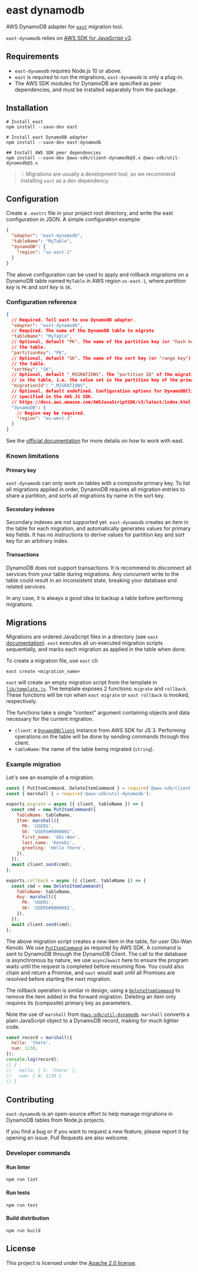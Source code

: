 # east dynamodb

AWS DynamoDB adapter for [`east`](https://github.com/okv/east) migration tool.

`east-dynamodb` relies on [AWS SDK for JavaScript v3](https://github.com/aws/aws-sdk-js-v3).

## Requirements

- `east-dynamodb` requires Node.js 10 or above.
- `east` is required to run the migrations, `east-dynamodb` is only a plug-in.
- The AWS SDK modules for DynamoDB are specified as peer dependencies, and must
  be installed separately from the package.

## Installation

```shell
# Install east
npm install --save-dev east

# Install east DynamoDB adapter
npm install --save-dev east-dynamodb

## Install AWS SDK peer dependencies
npm install --save-dev @aws-sdk/client-dynamodb@3.x @aws-sdk/util-dynamodb@3.x
```

> :bulb: Migrations are usually a development tool, so we recommend installing
> `east` as a dev dependency.

## Configuration

Create a `.eastrc` file in your project root directory, and write the east
configuration in JSON. A simple configuration example:

```json
{
  "adapter": "east-dynamodb",
  "tableName": "MyTable",
  "dynamoDB": {
    "region": "us-east-1"
  }
}
```

The above configuration can be used to apply and rollback migrations on a
DynamoDB table named `MyTable` in AWS region `us-east-1`, where _partition key_
is `PK` and _sort key_ is `SK`.

### Configuration reference

```json
{
  // Required. Tell east to use DynamoDB adapter.
  "adapter": "east-dynamodb",
  // Required. The name of the DynamoDB table to migrate
  "tableName": "MyTable",
  // Optional, default "PK". The name of the partition key (or "hash key") in
  // the table.
  "partitionKey": "PK",
  // Optional, default "SK". The name of the sort key (or "range key") in
  // the table.
  "sortKey": "SK",
  // Optional, default "_MIGRATIONS". The "partition ID" of the migrations items
  // in the table, i.e. the value set in the partition key of the primary key.
  "migrationId": "_MIGRATIONS",
  // Optional, default undefined. Configuration options for DynamoDBClient as
  // specified in the AWS JS SDK.
  // https://docs.aws.amazon.com/AWSJavaScriptSDK/v3/latest/index.html
  "dynamoDB": {
    // Region may be required.
    "region": "eu-west-3"
  }
}
```

See the [official documentation](https://github.com/okv/east) for more details
on how to work with east.

### Known limitations

#### Primary key

`east-dynamodb` can only work on tables with a composite primary key. To list
all migrations applied in order, DynamoDB requires all migration entries to
share a partition, and sorts all migrations by name in the sort key.

#### Secondary indexes

Secondary indexes are not supported yet. `east-dynamodb` creates an item in the
table for each migration, and automatically generates values for primary key
fields. It has no instructions to derive values for partition key and sort key
for an arbitrary index.

#### Transactions

DynamoDB does not support transactions. It is recommend to disconnect all
services from your table during migrations. Any concurrent write to the table
could result in an inconsistent state, breaking your database and related
services.

In any case, it is always a good idea to backup a table before performing
migrations.

## Migrations

Migrations are ordered JavaScript files in a directory (see `east`
[documentation](https://github.com/okv/east)). `east` executes all un-executed
migration scripts sequentially, and marks each migration as applied in the table
when done.

To create a migration file, use `east` cli:

```shell
east create <migration_name>
```

`east` will create an empty migration script from the template in
[`lib/template.js`](lib/template.js). The template exposes 2 functions:
`migrate` and `rollback`. These functions will be run when `east migrate` or
`east rollback` is invoked, respectively.

The functions take a single "context" argument containing objects and data
necessary for the current migration.

- `client`: a [`DynamoDBClient`](https://docs.aws.amazon.com/AWSJavaScriptSDK/v3/latest/clients/client-dynamodb/classes/dynamodbclient.html)
  instance from AWS SDK for JS 3. Performing operations on the table will be done
  by sending commands through this client.
- `tableName`: the name of the table being migrated (`string`).

### Example migration

Let's see an example of a migration.

```javascript
const { PutItemCommand, DeleteItemCommand } = require('@aws-sdk/client-dynamodb');
const { marshall } = require('@aws-sdk/util-dynamodb');

exports.migrate = async ({ client, tableName }) => {
  const cmd = new PutItemCommand({
    TableName: tableName,
    Item: marshall({
      PK: 'USERS',
      SK: 'USERS#0000001',
      first_name: 'Obi-Wan',
      last_name: 'Kenobi',
      greeting: 'Hello there',
    }),
  });
  await client.send(cmd);
};

exports.rollback = async ({ client, tableName }) => {
  const cmd = new DeleteItemCommand({
    TableName: tableName,
    Key: marshall({
      PK: 'USERS',
      SK: 'USERS#0000001',
    }),
  });
  await client.send(cmd);
};
```

The above migration script creates a new item in the table, for user Obi-Wan
Kenobi. We use [`PutItemCommand`](https://docs.aws.amazon.com/AWSJavaScriptSDK/v3/latest/clients/client-dynamodb/classes/putitemcommand.html)
as required by AWS SDK. A command is sent to DynamoDB through the DynamoDB
Client. The call to the database is asynchronous by nature, we use
`async`/`await` here to ensure the program waits until the request is completed
before resuming flow. You could also chain and return a Promise, and `east`
would wait until all Promises are resolved before starting the next migration.

The rollback operation is similar in design, using a [`DeleteItemCommand`](https://docs.aws.amazon.com/AWSJavaScriptSDK/v3/latest/clients/client-dynamodb/classes/deleteitemcommand.html)
to remove the item added in the forward migration. Deleting an item only
requires its (composite) primary key as parameters.

Note the use of `marshall` from [`@aws-sdk/util-dynamodb`](https://docs.aws.amazon.com/AWSJavaScriptSDK/v3/latest/modules/_aws_sdk_util_dynamodb.html).
`marshall` converts a plain JavaScript object to a DynamoDB record, making for
much lighter code.

```javascript
const record = marshall({
  hello: 'there',
  num: 1138,
});
console.log(record);
// {
//   hello: { S: 'there' },
//   num: { N: 1138 }
// }
```

## Contributing

`east-dynamodb` is an open-source effort to help manage migrations in DynamoDB
tables from Node.js projects.

If you find a bug or if you want to request a new feature, please report it by
opening an issue. Pull Requests are also welcome.

### Developer commands

#### Run linter

```shell
npm run lint
```

#### Run tests

```shell
npm run test
```

#### Build distribution

```shell
npm run build
```

## License

This project is licensed under the [Apache 2.0 license](LICENSE.txt).

